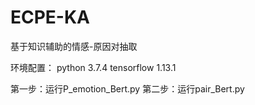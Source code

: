 # ECPE-KA
基于知识辅助的情感-原因对抽取

环境配置：
python 3.7.4
tensorflow 1.13.1

第一步：运行P_emotion_Bert.py
第二步：运行pair_Bert.py
